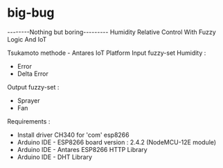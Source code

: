 # big-bug
--------Nothing but boring---------
Humidity Relative Control With Fuzzy Logic And IoT

Tsukamoto methode - Antares IoT Platform
Input fuzzy-set Humidity :
- Error
- Delta Error

Output fuzzy-set :
- Sprayer
- Fan

Requirements :
- Install driver CH340 for 'com' esp8266
- Arduino IDE - ESP8266 board version : 2.4.2 (NodeMCU-12E module)
- Arduino IDE - Antares ESP8266 HTTP Library
- Arduino IDE - DHT Library
